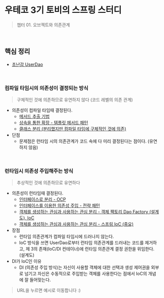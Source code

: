 # 우테코 3기 토비의 스프링 스터디
> 챕터 01. 오브젝트와 의존관계

<br>

## 핵심 정리
- [초난감 UserDao](https://github.com/binghe819/spring-toby-practice/blob/chapter01/src/main/java/com/binghe/user/dao/UserDao.java)

<br>

### 컴파일 타임시의 의존성이 결정되는 방식
> 구체적인 것에 의존하므로 유연하지 않다 (코드 레벨의 의존 관계)
* 의존성이 컴파일 타임때 결정된다.
    * [메서드 추출 기법](https://github.com/binghe819/spring-toby-practice/blob/chapter01/src/main/java/com/binghe/user/dao/method_extraction/MethodExtractionUserDao.java)
    * [상속을 통한 확장 - 템플릿 메서드 패턴](https://github.com/binghe819/spring-toby-practice/tree/chapter01/src/main/java/com/binghe/user/dao/template_method_pattern)
    * [클래스 분리 (분리했지만 컴파일 타임에 구체적인 것에 의존)](https://github.com/binghe819/spring-toby-practice/tree/chapter01/src/main/java/com/binghe/user/dao/class_separate)
* 단점
    * 문제점은 런타임 시의 의존관계가 코드 속에 다 미리 결정된다는 점이다. (유연하지 않음)

<br>

### 런타임시 의존성 주입해주는 방식
> 추상적인 것에 의존하므로 유연하다
* 의존성이 런타임때 결정된다.
    * [인터페이스로 분리 - OCP](https://github.com/binghe819/spring-toby-practice/blob/chapter01/src/main/java/com/binghe/user/dao/ConnectionMaker.java)
    * [인터페이스를 이용한 의존성 주입 - 전략 패턴](https://github.com/binghe819/spring-toby-practice/tree/chapter01/src/main/java/com/binghe/user/dao/dependency_injection)
    * [객체를 생성하는 관심과 사용하는 관심 분리 - 객체 팩토리 Dao Factory (설계도), IoC](https://github.com/binghe819/spring-toby-practice/tree/chapter01/src/main/java/com/binghe/user/dao/dao_factory)
    * [객체를 생성하는 관심과 사용하는 관심 분리 - 스프링 IoC (중요)](https://github.com/binghe819/spring-toby-practice/tree/chapter01/src/main/java/com/binghe/user/dao/spring_ioc)
* 장점
    * 런타임 의존관계가 컴파일 타임시에 드러나지 않는다.
    * IoC 방식을 쓰면 UserDao로부터 런타임 의존관계를 드러내는 코드를 제거하고, 제 3의 존재(IoC/DI 컨테이너)에 런타임 의존관계 결정 권한을 위임한다. (설계도)
* DI가 IoC인 이유
    * DI (의존성 주입 방식)는 자신이 사용할 객체에 대한 선택과 생성 제어권을 외부로 넘기고 자신은 수동적으로 주입받는 객체를 사용한다는 점에서 IoC의 개념에 잘 들어맞는다.

> URL을 누르면 예시로 이동합니다 :)

